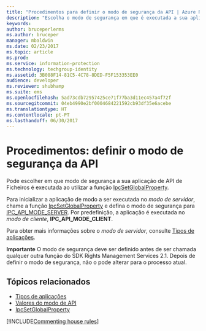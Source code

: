 ```yaml
---
title: "Procedimentos para definir o modo de segurança da API | Azure RMS"
description: "Escolha o modo de segurança em que é executada a sua aplicação de API de Ficheiros."
keywords: 
author: bruceperlerms
ms.author: bruceper
manager: mbaldwin
ms.date: 02/23/2017
ms.topic: article
ms.prod: 
ms.service: information-protection
ms.technology: techgroup-identity
ms.assetid: 3B088F14-81C5-4C78-8DED-F5F153353EE0
audience: developer
ms.reviewer: shubhamp
ms.suite: ems
ms.openlocfilehash: 5ad73cdb72957425ce71f77ba3d11ec457a4f72f
ms.sourcegitcommit: 04eb4990e2bf0004684221592cb93df35e6acebe
ms.translationtype: HT
ms.contentlocale: pt-PT
ms.lasthandoff: 06/30/2017
---
```

# <a name="how-to-set-the-api-security-mode"></a>Procedimentos: definir o modo de segurança da API

Pode escolher em que modo de segurança a sua aplicação de API de Ficheiros é executada ao utilizar a função [IpcSetGlobalProperty](https://msdn.microsoft.com/library/hh535270.aspx).

Para inicializar a aplicação de modo a ser executada no *modo de servidor*, chame a função [IpcSetGlobalProperty](https://msdn.microsoft.com/library/hh535270.aspx) e defina o modo de segurança para [IPC\_API\_MODE\_SERVER](https://msdn.microsoft.com/library/hh535236.aspx). Por predefinição, a aplicação é executada no *modo de cliente*, **IPC\_API\_MODE\_CLIENT**.

Para obter mais informações sobre o *modo de servidor*, consulte [Tipos de aplicações](application-types.md).

**Importante** O modo de segurança deve ser definido antes de ser chamada qualquer outra função do SDK Rights Management Services 2.1. Depois de definir o modo de segurança, não o pode alterar para o processo atual.

## <a name="related-topics"></a>Tópicos relacionados

* [Tipos de aplicações](application-types.md)
* [Valores do modo de API](https://msdn.microsoft.com/library/hh535236.aspx)
* [IpcSetGlobalProperty](https://msdn.microsoft.com/library/hh535270.aspx)

[!INCLUDE[Commenting house rules](../includes/houserules.md)]